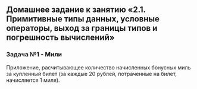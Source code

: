 ## Домашнее задание к занятию «2.1. Примитивные типы данных, условные операторы, выход за границы типов и погрешность вычислений»

### Задача №1 - Мили

Приложение, расчитывающее количество начисленных бонусных миль за купленный билет
(за каждые 20 рублей, потраченные на билет, начисляется 1 миля).
